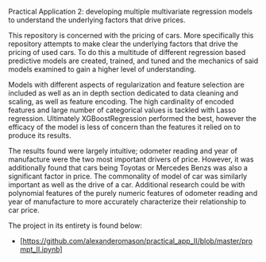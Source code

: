 Practical Application 2: developing multiple multivariate regression models to understand the underlying factors that drive prices.

This repository is concerned with the pricing of cars. More specifically this repository attempts to make clear the underlying factors that drive the pricing of used cars. To do this a multitude of different regression based predictive models are created, trained, and tuned and the mechanics of said models examined to gain a higher level of understanding. 

Models with different aspects of regularization and feature selection are included as well as an in depth section dedicated to data cleaning and scaling, as well as feature encoding. The high cardinality of encoded features and large number of categorical values is tackled with Lasso regression. Ultimately XGBoostRegression performed the best, however the efficacy of the model is less of concern than the features it relied on to produce its results. 

The results found were largely intuitive; odometer reading and year of manufacture were the two most important drivers of price. However, it was additionally found that  cars being Toyotas or Mercedes Benzs was also a significant factor in price. The commonality of model of car was similarly important as well as the drive of a car. Additional research could be with polynomial features of the purely numeric features of odometer reading and year of manufacture to more accurately characterize their relationship to car price. 

The project in its entirety is found below:

- [https://github.com/alexanderomason/practical_app_II/blob/master/prompt_II.ipynb]